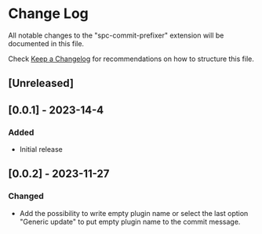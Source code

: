 # Change Log

All notable changes to the "spc-commit-prefixer" extension will be documented in this file.

Check [Keep a Changelog](http://keepachangelog.com/) for recommendations on how to structure this file.

## [Unreleased]

## [0.0.1] - 2023-14-4

### Added

- Initial release

## [0.0.2] - 2023-11-27

### Changed

- Add the possibility to write empty plugin name or select the last option "Generic update" to put empty plugin name to the commit message.
